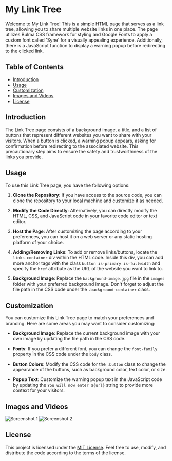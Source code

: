 # My Link Tree

Welcome to My Link Tree! This is a simple HTML page that serves as a link tree, allowing you to share multiple website links in one place. The page utilizes Bulma CSS framework for styling and Google Fonts to apply a custom font called 'Syne' for a visually appealing experience. Additionally, there is a JavaScript function to display a warning popup before redirecting to the clicked link.

## Table of Contents
- [Introduction](#introduction)
- [Usage](#usage)
- [Customization](#customization)
- [Images and Videos](#images-and-videos)
- [License](#license)

## Introduction

The Link Tree page consists of a background image, a title, and a list of buttons that represent different websites you want to share with your visitors. When a button is clicked, a warning popup appears, asking for confirmation before redirecting to the associated website. This precautionary step aims to ensure the safety and trustworthiness of the links you provide.

## Usage

To use this Link Tree page, you have the following options:

1. **Clone the Repository**: If you have access to the source code, you can clone the repository to your local machine and customize it as needed.

2. **Modify the Code Directly**: Alternatively, you can directly modify the HTML, CSS, and JavaScript code in your favorite code editor or text editor.

3. **Host the Page**: After customizing the page according to your preferences, you can host it on a web server or any static hosting platform of your choice.

4. **Adding/Removing Links**: To add or remove links/buttons, locate the `links-container` div within the HTML code. Inside this div, you can add more anchor tags with the class `button is-primary is-fullwidth` and specify the `href` attribute as the URL of the website you want to link to.

5. **Background Image**: Replace the `background-image.jpg` file in the `images` folder with your preferred background image. Don't forget to adjust the file path in the CSS code under the `.background-container` class.

## Customization

You can customize this Link Tree page to match your preferences and branding. Here are some areas you may want to consider customizing:

- **Background Image**: Replace the current background image with your own image by updating the file path in the CSS code.

- **Fonts**: If you prefer a different font, you can change the `font-family` property in the CSS code under the `body` class.

- **Button Colors**: Modify the CSS code for the `.button` class to change the appearance of the buttons, such as background color, text color, or size.

- **Popup Text**: Customize the warning popup text in the JavaScript code by updating the `You will now enter ${url}` string to provide more context for your visitors.

## Images and Videos

![Screenshot 1](https://git.kukikugames.com/Julian/My-Link-Tree/raw/commit/932caf35a19d511abeb3137cd2a870007f2f185d/screenshots/Skærmbillede%202023-07-22%20172853.png)
![Screenshot 2](https://git.kukikugames.com/Julian/My-Link-Tree/raw/commit/932caf35a19d511abeb3137cd2a870007f2f185d/screenshots/Skærmbillede%202023-07-22%20172908.png)

## License

This project is licensed under the [MIT License](LICENSE). Feel free to use, modify, and distribute the code according to the terms of the license.